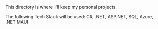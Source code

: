 This directory is where I'll keep my personal projects.

The following Tech Stack will be used: 
C#, .NET, ASP.NET, SQL, Azure, .NET MAUI